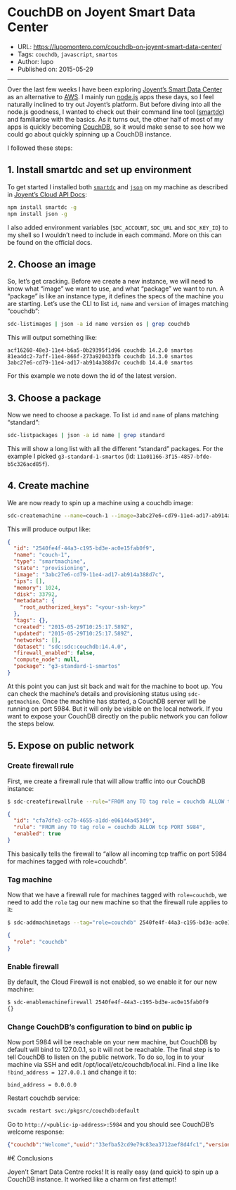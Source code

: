 # CouchDB on Joyent Smart Data Center

* URL: https://lupomontero.com/couchdb-on-joyent-smart-data-center/
* Tags: `couchdb`, `javascript`, `smartos`
* Author: lupo
* Published on: 2015-05-29

***

Over the last few weeks I have been exploring [Joyent’s Smart Data Center](https://www.joyent.com/)
as an alternative to [AWS](http://aws.amazon.com/). I mainly run [node.js](https://nodejs.org/)
apps these days, so I feel naturally inclined to try out Joyent’s platform. But
before diving into all the node.js goodness, I wanted to check out their command
line tool ([smartdc](https://github.com/joyent/node-smartdc)) and familiarise
with the basics. As it turns out, the other half of most of my apps is quickly
becoming [CouchDB](http://couchdb.apache.org/), so it would make sense to see
how we could go about quickly spinning up a CouchDB instance.

I followed these steps:

## 1. Install smartdc and set up environment

To get started I installed both [`smartdc`](https://www.npmjs.com/package/smartdc)
and [`json`](https://www.npmjs.com/package/json) on my machine as described in
[Joyent’s Cloud API Docs](https://apidocs.joyent.com/cloudapi/):

```sh
npm install smartdc -g
npm install json -g
```

I also added environment variables (`SDC_ACCOUNT`, `SDC_URL` and `SDC_KEY_ID`)
to my shell so I wouldn’t need to include in each command. More on this can be
found on the official docs.

## 2. Choose an image

So, let’s get cracking. Before we create a new instance, we will need to know
what “image” we want to use, and what “package” we want to run. A “package” is
like an instance type, it defines the specs of the machine you are starting.
Let’s use the CLI to list `id`, `name` and `version` of images matching
“couchdb”:

```sh
sdc-listimages | json -a id name version os | grep couchdb
```

This will output something like:

```
acf16260-48e3-11e4-b6a5-0b29395f1d96 couchdb 14.2.0 smartos
81ea4dc2-7aff-11e4-866f-273a920433fb couchdb 14.3.0 smartos
3abc27e6-cd79-11e4-ad17-ab914a388d7c couchdb 14.4.0 smartos
```

For this example we note down the id of the latest version.

## 3. Choose a package

Now we need to choose a package. To list `id` and `name` of plans matching
“standard”:

```sh
sdc-listpackages | json -a id name | grep standard
```

This will show a long list with all the different “standard” packages. For the
example I picked `g3-standard-1-smartos` (id:
`11a01166-3f15-4857-bfde-b5c326acd85f`).

## 4. Create machine

We are now ready to spin up a machine using a couchdb image:

```sh
sdc-createmachine --name=couch-1 --image=3abc27e6-cd79-11e4-ad17-ab914a388d7c --package=11a01166-3f15-4857-bfde-b5c326acd85f
```

This will produce output like:

```json
{
  "id": "2540fe4f-44a3-c195-bd3e-ac0e15fab0f9",
  "name": "couch-1",
  "type": "smartmachine",
  "state": "provisioning",
  "image": "3abc27e6-cd79-11e4-ad17-ab914a388d7c",
  "ips": [],
  "memory": 1024,
  "disk": 33792,
  "metadata": {
    "root_authorized_keys": "<your-ssh-key>"
  },
  "tags": {},
  "created": "2015-05-29T10:25:17.589Z",
  "updated": "2015-05-29T10:25:17.589Z",
  "networks": [],
  "dataset": "sdc:sdc:couchdb:14.4.0",
  "firewall_enabled": false,
  "compute_node": null,
  "package": "g3-standard-1-smartos"
}
```

At this point you can just sit back and wait for the machine to boot up. You can
check the machine’s details and provisioning status using `sdc-getmachine`. Once
the machine has started, a CouchDB server will be running on port 5984. But it
will only be visible on the local network. If you want to expose your CouchDB
directly on the public network you can follow the steps below.

## 5. Expose on public network

### Create firewall rule

First, we create a firewall rule that will allow traffic into our CouchDB
instance:

```sh
$ sdc-createfirewallrule --rule="FROM any TO tag role = couchdb ALLOW tcp PORT 5984" --enabled=true
```

```json
{
  "id": "cfa7dfe3-cc7b-4655-a1dd-e06144a45349",
  "rule": "FROM any TO tag role = couchdb ALLOW tcp PORT 5984",
  "enabled": true
}
```

This basically tells the firewall to “allow all incoming tcp traffic on port
5984 for machines tagged with role=couchdb”.

### Tag machine

Now that we have a firewall rule for machines tagged with `role=couchdb`, we
need to add the `role` tag our new machine so that the firewall rule applies to
it:

```sh
$ sdc-addmachinetags --tag="role=couchdb" 2540fe4f-44a3-c195-bd3e-ac0e15fab0f9
```

```json
{
  "role": "couchdb"
}
```

### Enable firewall

By default, the Cloud Firewall is not enabled, so we enable it for our new
machine:

```sh
$ sdc-enablemachinefirewall 2540fe4f-44a3-c195-bd3e-ac0e15fab0f9
{}
```

### Change CouchDB’s configuration to bind on public ip

Now port 5984 will be reachable on your new machine, but CouchDB by default will
bind to 127.0.0.1, so it will not be reachable. The final step is to tell
CouchDB to listen on the public network. To do so, log in to your machine via
SSH and edit /opt/local/etc/couchdb/local.ini. Find a line like
`!bind_address = 127.0.0.1` and change it to:

```
bind_address = 0.0.0.0
```

Restart couchdb service:

```sh
svcadm restart svc:/pkgsrc/couchdb:default
```

Go to `http://<public-ip-address>:5984` and you should see CouchDB’s welcome
response:

```json
{"couchdb":"Welcome","uuid":"33efba52cd9e79c83ea3712aef8d4fc1","version":"1.6.1","vendor":{"version":"1.6.1","name":"The Apache Software Foundation"}}
```

#€ Conclusions

Joyen’t Smart Data Centre rocks! It is really easy (and quick) to spin up a
CouchDB instance. It worked like a charm on first attempt!
